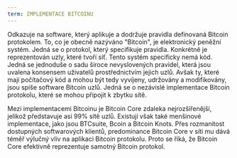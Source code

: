 ```yaml
---
term: IMPLEMENTACE BITCOINU
---
```


Odkazuje na software, který aplikuje a dodržuje pravidla definovaná Bitcoin protokolem. To, co je obecně nazýváno "Bitcoin", je elektronický peněžní systém. Jedná se o protokol, který specifikuje pravidla. Konkrétně je reprezentován uzly, které tvoří síť. Tento systém specificky nemá kód. Jedná se jednoduše o sadu široce nevyslovených pravidel, která jsou uvalena konsensem uživatelů prostřednictvím jejich uzlů. Avšak ty, které mají počítačový kód a mohou být tedy vyvíjeny, udržovány a modifikovány, jsou spíše software Bitcoin uzlů. Jedná se o nezávislé implementace Bitcoin protokolu, které se mohou připojit k zbytku sítě.

Mezi implementacemi Bitcoinu je Bitcoin Core zdaleka nejrozšířenější, jelikož představuje asi 99% sítě uzlů. Existují však také menšinové implementace, jako jsou BTCsuite, Bcoin a Bitcoin Knots. Přes rozmanitost dostupných softwarových klientů, predominance Bitcoin Core v síti mu dává téměř výlučný vliv na aplikaci Bitcoin protokolu. Proto se říká, že Bitcoin Core efektivně reprezentuje samotný Bitcoin protokol.